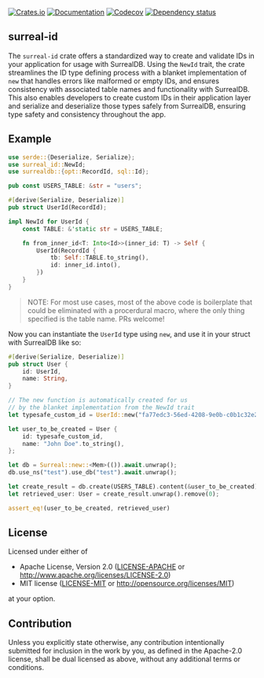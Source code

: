 [![Crates.io](https://img.shields.io/crates/v/surreal_id.svg)](https://crates.io/crates/surreal_id)
[![Documentation](https://docs.rs/surreal-id/badge.svg)](https://docs.rs/surreal-id/)
[![Codecov](https://codecov.io/github/liamwh/surreal-id/coverage.svg?branch=main)](https://codecov.io/gh/liamwh/surreal-id)
[![Dependency status](https://deps.rs/repo/github/liamwh/surreal-id/status.svg)](https://deps.rs/repo/github/liamwh/surreal-id)

## surreal-id

The `surreal-id` crate offers a standardized way to create and validate IDs in your application for usage with SurrealDB. Using the `NewId` trait, the crate streamlines the ID type defining process with a blanket implementation of `new` that handles errors like malformed or empty IDs, and ensures consistency with associated table names and functionality with SurrealDB. This also enables developers to create custom IDs in their application layer and serialize and deserialize those types safely from SurrealDB, ensuring type safety and consistency throughout the app.

## Example

```rust
use serde::{Deserialize, Serialize};
use surreal_id::NewId;
use surrealdb::{opt::RecordId, sql::Id};

pub const USERS_TABLE: &str = "users";

#[derive(Serialize, Deserialize)]
pub struct UserId(RecordId);

impl NewId for UserId {
    const TABLE: &'static str = USERS_TABLE;

    fn from_inner_id<T: Into<Id>>(inner_id: T) -> Self {
        UserId(RecordId {
            tb: Self::TABLE.to_string(),
            id: inner_id.into(),
        })
    }
}
```

> NOTE: For most use cases, most of the above code is boilerplate that could be eliminated with a procerdural macro, where the only thing specified is the table name. PRs welcome!

Now you can instantiate the `UserId` type using `new`, and use it in your struct with SurrealDB like so:

```rust
#[derive(Serialize, Deserialize)]
pub struct User {
    id: UserId,
    name: String,
}

// The new function is automatically created for us
// by the blanket implementation from the NewId trait
let typesafe_custom_id = UserId::new("fa77edc3-56ed-4208-9e0b-c0b1c32e2d34").unwrap();

let user_to_be_created = User {
    id: typesafe_custom_id,
    name: "John Doe".to_string(),
};

let db = Surreal::new::<Mem>(()).await.unwrap();
db.use_ns("test").use_db("test").await.unwrap();

let create_result = db.create(USERS_TABLE).content(&user_to_be_created).await;
let retrieved_user: User = create_result.unwrap().remove(0);

assert_eq!(user_to_be_created, retrieved_user)
```

## License

Licensed under either of

- Apache License, Version 2.0
  ([LICENSE-APACHE](LICENSE-APACHE) or http://www.apache.org/licenses/LICENSE-2.0)
- MIT license
  ([LICENSE-MIT](LICENSE-MIT) or http://opensource.org/licenses/MIT)

at your option.

## Contribution

Unless you explicitly state otherwise, any contribution intentionally submitted
for inclusion in the work by you, as defined in the Apache-2.0 license, shall be
dual licensed as above, without any additional terms or conditions.
